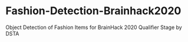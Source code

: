 # Fashion-Detection-Brainhack2020
Object Detection of Fashion Items for BrainHack 2020 Qualifier Stage by DSTA
